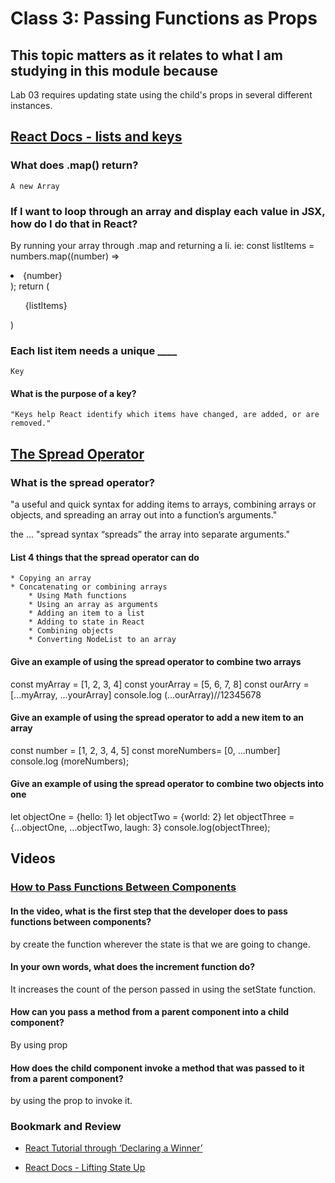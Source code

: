 # Class 3: Passing Functions as Props

## This topic matters as it relates to what I am studying in this module because

Lab 03 requires updating state using the child's props in several different instances.

## [React Docs - lists and keys](https://reactjs.org/docs/lists-and-keys.html)

### What does .map() return?

    A new Array

### If I want to loop through an array and display each value in JSX, how do I do that in React?

By running your array through .map and returning a li.
ie:
  const listItems = numbers.map((number) =>
    <li>{number}</li>
  );
  return (
    <ul>{listItems}</ul>)

### Each list item needs a unique ____

    Key

#### What is the purpose of a key?

    "Keys help React identify which items have changed, are added, or are removed."

## [The Spread Operator](https://medium.com/coding-at-dawn/how-to-use-the-spread-operator-in-javascript-b9e4a8b06fab)

### What is the spread operator?

"a useful and quick syntax for adding items to arrays, combining arrays or objects, and spreading an array out into a function’s arguments."

the ... "spread syntax “spreads” the array into separate arguments."

#### List 4 things that the spread operator can do

    * Copying an array
    * Concatenating or combining arrays
        * Using Math functions
        * Using an array as arguments
        * Adding an item to a list
        * Adding to state in React
        * Combining objects
        * Converting NodeList to an array

#### Give an example of using the spread operator to combine two arrays

const myArray = [1, 2, 3, 4]
const yourArray = [5, 6, 7, 8]
const ourArry = [...myArray, ...yourArray]
console.log (...ourArray)//12345678

#### Give an example of using the spread operator to add a new item to an array

const number = [1, 2, 3, 4, 5]
const moreNumbers= [0, ...number]
console.log (moreNumbers);

#### Give an example of using the spread operator to combine two objects into one

let objectOne = {hello: 1}
let objectTwo = {world: 2}
let objectThree = {...objectOne, ...objectTwo, laugh: 3}
console.log(objectThree);

## Videos

### [How to Pass Functions Between Components](https://www.youtube.com/watch?v=c05OL7XbwXU)

#### In the video, what is the first step that the developer does to pass functions between components?

by create the function wherever the state is that we are going to change.

#### In your own words, what does the increment function do?

It increases the count of the person passed in using the setState function.

#### How can you pass a method from a parent component into a child component?

By using prop

#### How does the child component invoke a method that was passed to it from a parent component?

 by using the prop to invoke it.

### Bookmark and Review

* [React Tutorial through ‘Declaring a Winner’](https://reactjs.org/tutorial/tutorial.html)

* [React Docs - Lifting State Up](https://reactjs.org/docs/lifting-state-up.html)
